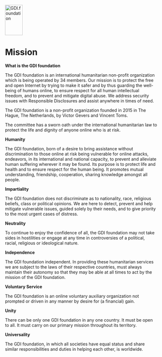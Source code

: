 <a href="/"><img src="https://gdi.foundation/img/logo.png" alt="GDI.foundation" width="58" height="100" border="0" /></a>
# Mission

**What is the GDI foundation**

The GDI foundation is an international humanitarian non-profit organization which is being operated by 34 members. Our mission is to protect the free and open Internet by trying to make it safer and by thus guarding the well-being of humans online, to ensure respect for all human intellectual freedom, and to prevent and mitigate digital abuse. We address security issues with Responsible Disclosures and assist anywhere in times of need.

The GDI foundation is a non-profit organization founded in 2015 in The Hague, The Netherlands, by Victor Gevers and Vincent Toms.

The committee has a sworn oath under the international humanitarian law to protect the life and dignity of anyone online who is at risk.

**Humanity**

The GDI foundation, born of a desire to bring assistance without discrimination to those online at risk being vulnerable for online attacks, endeavors, in its international and national capacity, to prevent and alleviate human suffering wherever it may be found. Its purpose is to protect life and health and to ensure respect for the human being. It promotes mutual understanding, friendship, cooperation, sharing knowledge amongst all people.

**Impartiality**

The GDI foundation does not discriminate as to nationality, race, religious beliefs, class or political opinions.  We are here to detect, prevent and help mitigate vulnerable issues,  guided solely by their needs, and to give priority to the most urgent cases of distress.

**Neutrality**

To continue to enjoy the confidence of all, the GDI foundation may not take sides in hostilities or engage at any time in controversies of a political, racial, religious or ideological nature.

**Independence**

The GDI foundation independent. In providing these humanitarian services we are subject to the laws of their respective countries, must always maintain their autonomy so that they may be able at all times to act by the mission of the GDI foundation.

**Voluntary Service**

The GDI foundation is an online voluntary auxiliary organization not prompted or driven in any manner by desire for (a financial) gain.

**Unity**

There can be only one GDI foundation in any one country. It must be open to all. It must carry on our primary mission throughout its territory.

**Universality**

The GDI foundation, in which all societies have equal status and share similar responsibilities and duties in helping each other, is worldwide.
